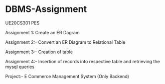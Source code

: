 # DBMS-Assignment
UE20CS301 PES

Assignment 1:
  Create an ER Dagram

Assignment 2:-
  Convert an ER Diagram to Relational Table

Assignment 3:-
  Creation of table

Assignment 4:-
  Insertion of records into respective table and retrieving the mysql queries

Project:-
  E Commerce Management System (Only Backend)

